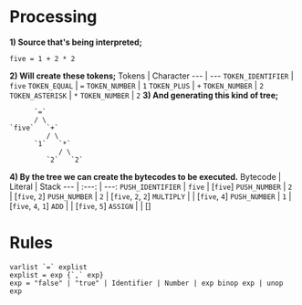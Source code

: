 # Processing
**1) Source that's being interpreted;**
```
five = 1 + 2 * 2
```
**2) Will create these tokens;**
Tokens | Character
--- | ---
`TOKEN_IDENTIFIER` | `five`
`TOKEN_EQUAL` | `=`
`TOKEN_NUMBER` | `1`
`TOKEN_PLUS` | `+`
`TOKEN_NUMBER` | `2`
`TOKEN_ASTERISK` | `*`
`TOKEN_NUMBER` | `2`
**3) And generating this kind of tree;**
```
      `=`
      / \
`five`   `+`
         / \
      `1`   `*`
            / \
         `2`   `2`
```
**4) By the tree we can create the bytecodes to be executed.**
Bytecode | Literal | Stack
--- | :---: | ---:
`PUSH_IDENTIFIER` | `five` | [`five`]
`PUSH_NUMBER` | `2` | [`five`, `2`]
`PUSH_NUMBER` | `2` | [`five`, `2`, `2`]
`MULTIPLY` | | [`five`, `4`]
`PUSH_NUMBER` | `1` | [`five`, `4`, `1`]
`ADD` | | [`five`, `5`]
`ASSIGN` | | []

 # Rules
```
varlist `=` explist
explist = exp {`,` exp}
exp = "false" | "true" | Identifier | Number | exp binop exp | unop exp
```